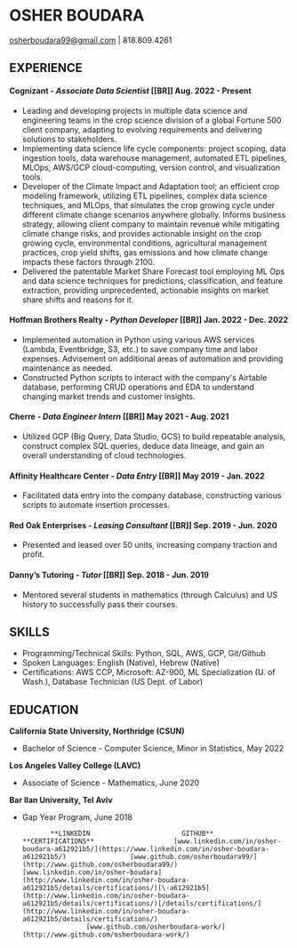 # **OSHER BOUDARA**

[osherboudara99@gmail.com](mailto:osherboudara99@gmail.com) | 818.809.4261  
	

## **EXPERIENCE**

#### **Cognizant**  *\-  Associate Data Scientist* \[\[BR\]\]					       	Aug. 2022 \- Present

* Leading and developing projects in multiple data science and engineering teams in the crop science division of a global Fortune 500 client company, adapting to evolving requirements and delivering solutions to stakeholders.  
* Implementing data science life cycle components: project scoping, data ingestion tools, data warehouse management, automated ETL pipelines, MLOps, AWS/GCP cloud-computing, version control, and visualization tools.  
* Developer of the Climate Impact and Adaptation tool; an efficient crop modeling framework, utilizing ETL pipelines, complex data science techniques, and MLOps, that simulates the crop growing cycle under different climate change scenarios anywhere globally. Informs business strategy, allowing client company to maintain revenue while mitigating climate change risks, and provides actionable insight on the crop growing cycle, environmental conditions, agricultural management practices, crop yield shifts, gas emissions and how climate change impacts these factors through 2100\.   
* Delivered the patentable Market Share Forecast tool employing ML Ops and data science techniques for predictions, classification, and feature extraction, providing unprecedented, actionable insights on market share shifts and reasons for it.

#### **Hoffman Brothers Realty** *\-  Python Developer* \[\[BR\]\]				       	Jan. 2022 \- Dec. 2022

* Implemented automation in Python using various AWS services (Lambda, Eventbridge, S3, etc.) to save company time and labor expenses. Advisement on additional areas of automation and providing maintenance as needed.  
* Constructed Python scripts to interact with the company's Airtable database, performing CRUD operations and EDA to understand changing market trends and customer insights.

#### **Cherre** *\- Data Engineer Intern* \[\[BR\]\]				       		             May 2021 \- Aug. 2021

* Utilized GCP (Big Query, Data Studio, GCS) to build repeatable analysis, construct complex SQL queries, deduce data lineage, and gain an overall understanding of cloud technologies.  

#### **Affinity Healthcare Center** *\- Data Entry* \[\[BR\]\]	            	          			              May 2019 \- Jan. 2022

* Facilitated data entry into the company database, constructing various scripts to automate insertion processes.

#### **Red Oak Enterprises** *\- Leasing Consultant* \[\[BR\]\]	            	          			              Sep. 2019 \- Jun. 2020

* Presented and leased over 50 units, increasing company traction and profit.

#### **Danny’s Tutoring** *\- Tutor* \[\[BR\]\]	            	          			              	                             Sep. 2018 \- Jun. 2019

* Mentored several students in mathematics (through Calculus) and US history to successfully pass their courses.

## **SKILLS**

* Programming/Technical Skills: Python, SQL, AWS, GCP, Git/Github  
* Spoken Languages: English (Native), Hebrew (Native)  
* Certifications: AWS CCP, Microsoft: AZ-900, ML Specialization (U. of Wash.), Database Technician (US Dept. of Labor) 

## **EDUCATION**

**California State University, Northridge (CSUN)** 

- Bachelor of Science \- Computer Science, Minor in Statistics, May 2022 

**Los Angeles Valley College (LAVC)** 

- Associate of Science \- Mathematics, June 2020

**Bar Ilan University, Tel Aviv** 

- Gap Year Program, June 2018 

             **LINKEDIN  		       	      GITHUB**    			      **CERTIFICATIONS**	                [www.linkedin.com/in/osher-boudara-a612921b5/](https://www.linkedin.com/in/osher-boudara-a612921b5/)                [www.github.com/osherboudara99/](http://www.github.com/osherboudara99/)             [www.linkedin.com/in/osher-boudara](http://www.linkedin.com/in/osher-boudara-a612921b5/details/certifications/)[\-a612921b5](http://www.linkedin.com/in/osher-boudara-a612921b5/details/certifications/)[/details/certifications/](http://www.linkedin.com/in/osher-boudara-a612921b5/details/certifications/)           
          	          [www.github.com/osherboudara-work/](http://www.github.com/osherboudara-work/)              